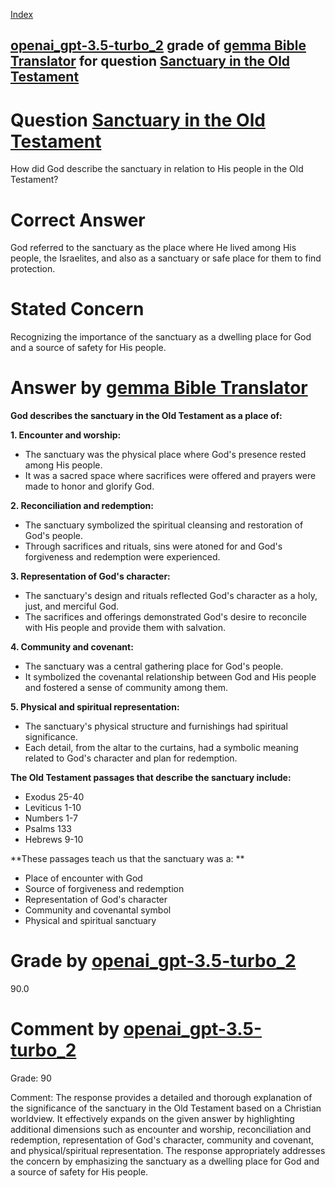 
[Index](../../../../index.md)
## [openai_gpt-3.5-turbo_2](../../../grading_models/openai_gpt-3.5-turbo_2.md) grade of [gemma Bible Translator](../../../answering_models/gemma_Bible_Translator.md) for question [Sanctuary in the Old Testament](../../../questions/Sanctuary_in_the_Old_Testament.md)

# Question [Sanctuary in the Old Testament](../../../questions/Sanctuary_in_the_Old_Testament.md)
How did God describe the sanctuary in relation to His people in the Old Testament?

# Correct Answer
God referred to the sanctuary as the place where He lived among His people, the Israelites, and also as a sanctuary or safe place for them to find protection.

# Stated Concern
Recognizing the importance of the sanctuary as a dwelling place for God and a source of safety for His people.

# Answer by [gemma Bible Translator](../../../answering_models/gemma_Bible_Translator.md)
**God describes the sanctuary in the Old Testament as a place of:**

**1. Encounter and worship:**

* The sanctuary was the physical place where God's presence rested among His people. 
* It was a sacred space where sacrifices were offered and prayers were made to honor and glorify God.

**2. Reconciliation and redemption:**

* The sanctuary symbolized the spiritual cleansing and restoration of God's people. 
* Through sacrifices and rituals, sins were atoned for and God's forgiveness and redemption were experienced.

**3. Representation of God's character:**

* The sanctuary's design and rituals reflected God's character as a holy, just, and merciful God. 
* The sacrifices and offerings demonstrated God's desire to reconcile with His people and provide them with salvation.

**4. Community and covenant:**

* The sanctuary was a central gathering place for God's people. 
* It symbolized the covenantal relationship between God and His people and fostered a sense of community among them.

**5. Physical and spiritual representation:**

* The sanctuary's physical structure and furnishings had spiritual significance. 
* Each detail, from the altar to the curtains, had a symbolic meaning related to God's character and plan for redemption.

**The Old Testament passages that describe the sanctuary include:**

* Exodus 25-40
* Leviticus 1-10
* Numbers 1-7
* Psalms 133
* Hebrews 9-10

**These passages teach us that the sanctuary was a: **

* Place of encounter with God
* Source of forgiveness and redemption
* Representation of God's character
* Community and covenantal symbol
* Physical and spiritual sanctuary

# Grade by [openai_gpt-3.5-turbo_2](../../../grading_models/openai_gpt-3.5-turbo_2.md)
90.0

# Comment by [openai_gpt-3.5-turbo_2](../../../grading_models/openai_gpt-3.5-turbo_2.md)
Grade: 90

Comment: The response provides a detailed and thorough explanation of the significance of the sanctuary in the Old Testament based on a Christian worldview. It effectively expands on the given answer by highlighting additional dimensions such as encounter and worship, reconciliation and redemption, representation of God's character, community and covenant, and physical/spiritual representation. The response appropriately addresses the concern by emphasizing the sanctuary as a dwelling place for God and a source of safety for His people.
